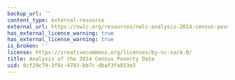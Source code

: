 ```yaml
---
backup_url: ''
content_type: external-resource
external_url: https://nwlc.org/resources/nwlc-analysis-2014-census-poverty-data/
has_external_licence_warning: true
has_external_license_warning: true
is_broken: ''
license: https://creativecommons.org/licenses/by-nc-sa/4.0/
title: Analysis of the 2014 Census Poverty Data
uid: 8cf29c79-3f8c-4703-bb7c-dbaf3fa853e3
---
```


